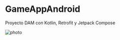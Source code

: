# GameAppAndroid
 Proyecto DAM con Kotlin, Retrofit y Jetpack Compose
 
 
 
 
 
 <p><img src="GameAppAndroid/pictures/2.png" alt="photo"></p>